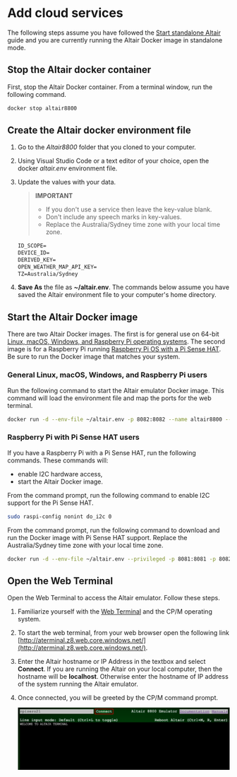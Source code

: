 # Add cloud services

The following steps assume you have followed the [Start standalone Altair](../50-Deploy-Altair.md) guide and you are currently running the Altair Docker image in standalone mode.

## Stop the Altair docker container

First, stop the Altair Docker container. From a terminal window, run the following command.

```bash
docker stop altair8800
```

## Create the Altair docker environment file

1. Go to the *Altair8800* folder that you cloned to your computer.
1. Using Visual Studio Code or a text editor of your choice, open the docker *altair.env* environment file.
1. Update the values with your data.

    > **IMPORTANT**
    >
    > - If you don't use a service then leave the key-value blank.
    > - Don't include any speech marks in key-values.
    > - Replace the Australia/Sydney time zone with your local time zone.

    ```env
    ID_SCOPE=
    DEVICE_ID=
    DERIVED_KEY=
    OPEN_WEATHER_MAP_API_KEY=
    TZ=Australia/Sydney
    ```

1. **Save As** the file as **~/altair.env**. The commands below assume you have saved the Altair environment file to your computer's home directory.

## Start the Altair Docker image

There are two Altair Docker images. The first is for general use on 64-bit [Linux, macOS, Windows, and Raspberry Pi operating systems](#general-linux-macos-windows-and-raspberry-pi-users). The second image is for a Raspberry Pi running [Raspberry Pi OS with a Pi Sense HAT](#raspberry-pi-with-pi-sense-hat-users). Be sure to run the Docker image that matches your system.

### General Linux, macOS, Windows, and Raspberry Pi users

Run the following command to start the Altair emulator Docker image. This command will load the environment file and map the ports for the web terminal.

```bash
docker run -d --env-file ~/altair.env -p 8082:8082 --name altair8800 --rm glovebox/altair8800:latest
```

### Raspberry Pi with Pi Sense HAT users

If you have a Raspberry Pi with a Pi Sense HAT, run the following commands.  These commands will:

- enable I2C hardware access,
- start the Altair Docker image.

From the command prompt, run the following command to enable I2C support for the Pi Sense HAT.

```bash
sudo raspi-config nonint do_i2c 0
```

From the command prompt, run the following command to download and run the Docker image with Pi Sense HAT support. Replace the Australia/Sydney time zone with your local time zone.

```bash
docker run -d --env-file ~/altair.env --privileged -p 8081:8081 -p 8082:8082 --name altair8800 --rm glovebox/altair8800-pisense:latest
```

## Open the Web Terminal

Open the Web Terminal to access the Altair emulator. Follow these steps.

1. Familiarize yourself with the [Web Terminal](../20-Web-Terminal.md) and the CP/M operating system.
1. To start the web terminal, from your web browser open the following link [http://aterminal.z8.web.core.windows.net/](http://aterminal.z8.web.core.windows.net/).
1. Enter the Altair hostname or IP Address in the textbox and select **Connect**. If you are running the Altair on your local computer, then the hostname will be **localhost**. Otherwise enter the hostname of IP address of the system running the Altair emulator.
1. Once connected, you will be greeted by the CP/M command prompt.

    ![The image shows the web terminal](img/web_terminal.png)
